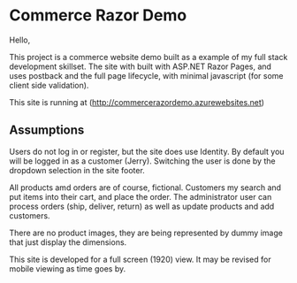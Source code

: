 # Commerce Razor Demo
Hello,

This project is a commerce website demo built as a example of my full stack development skillset. The site with built with ASP.NET Razor Pages, and uses postback and the full page lifecycle, with minimal javascript (for some client side validation). 

This site is running at (http://commercerazordemo.azurewebsites.net)

## Assumptions
Users do not log in or register, but the site does use Identity. By default you will be logged in as a customer (Jerry). Switching the user is done by the dropdown selection in the site footer. 

All products amd orders are of course, fictional. Customers my search and put items into their cart, and place the order. The administrator user can process orders (ship, deliver, return) as well as update products and add customers. 

There are no product images, they are being represented by dummy image that just display the dimensions.

This site is developed for a full screen (1920) view. It may be revised for mobile viewing as time goes by.
